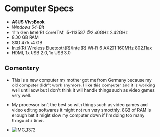 # Computer Specs 

* __ASUS VivoBook__
* *Windows 64-Bit*
* 11th Gen Intel(R) Core(TM) i5-1135G7 @2.40GHz 2.42GHz
* 8.00 GB RAM
* SSD 475.74 GB
* Intel(R) Wireless Bluetooth(R)/Intel(R) Wi-Fi 6 AX201 160MHz 802.11ax
* HDMI, 1x USB 2.0, 1x USB 3.0

## Comentary
* This is a new computer my mother got me from Germany because my old computer didn't work anymore. I like this computer and it is working well until now but I don't think it will handle things such as video games very well.
* My processor isn't the best so with things such as video games and video editing softwares it might not run very smoothly. 8GB of RAM is enough but it might slow my computer down if I'm doing too many things at a time.

* ![IMG_1372](https://user-images.githubusercontent.com/89781943/131477371-aedfd962-dc4b-4f5b-ba66-314e0f143753.jpg)
